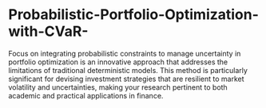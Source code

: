 # Probabilistic-Portfolio-Optimization-with-CVaR-

Focus on integrating probabilistic constraints to manage uncertainty in portfolio optimization is an innovative approach that addresses the limitations of traditional deterministic models. This method is particularly significant for devising investment strategies that are resilient to market volatility and uncertainties, making your research pertinent to both academic and practical applications in finance.
